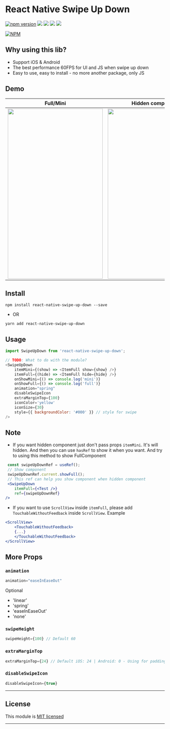 
# React Native Swipe Up Down 
[![npm version](https://badge.fury.io/js/react-native-swipe-up-down.svg)](https://badge.fury.io/js/react-native-swipe-up-down) ![](https://img.shields.io/github/issues/agiletechvn/react-native-swipe-up-down.svg) ![](https://img.shields.io/github/forks/agiletechvn/react-native-swipe-up-down.svg) ![](https://img.shields.io/github/stars/agiletechvn/react-native-swipe-up-down.svg) ![](https://img.shields.io/github/license/agiletechvn/react-native-swipe-up-down.svg)

[![NPM](https://nodei.co/npm/react-native-swipe-up-down.png?downloads=true&stars=true)](https://nodei.co/npm/react-native-swipe-up-down/)
## Why using this lib?
- Support iOS & Android
- The best performance 60FPS for UI and JS when swipe up down
- Easy to use, easy to install - no more another package, only JS

## Demo

|Full/Mini|Hidden component|
|---|---|
|<img src="https://raw.githubusercontent.com/agiletechvn/react-native-swipe-up-down/master/demo.gif" data-canonical-src="./demo.gif" width="300" height="536" />|<img src="https://raw.githubusercontent.com/agiletechvn/react-native-swipe-up-down/master/demo_hidden_component.gif" data-canonical-src="./demo.gif" width="300" height="536" />|

## Install

`npm install react-native-swipe-up-down --save`

- OR

`yarn add react-native-swipe-up-down`

## Usage
```javascript
import SwipeUpDown from 'react-native-swipe-up-down';

// TODO: What to do with the module?
<SwipeUpDown
	itemMini={(show) => <ItemFull show={show} />}
	itemFull={(hide) => <ItemFull hide={hide} />}
	onShowMini={() => console.log('mini')}
	onShowFull={() => console.log('full')}
	animation="spring"
	disableSwipeIcon
	extraMarginTop={100}
	iconColor='yellow'
	iconSize={30}
	style={{ backgroundColor: '#000' }} // style for swipe
/>
```

## Note 

- If you want hidden component just don't pass props `itemMini`. It's will hidden. And then you can use `hasRef` to show it when you want.
And try to using this method to show FullComponent

```jsx
 const swipeUpDownRef = useRef();
 // Show component
 swipeUpDownRef.current.showFull();
 // This ref can help you show component when hidden component
 <SwipeUpDown
	itemFull={<Test />}
	ref={swipeUpDownRef}
/>
```

- If you want to use `ScrollView` inside `itemFull`, please add `TouchableWithoutFeedback` inside `ScrollView`.
Example
```jsx
<ScrollView>
    <TouchableWithoutFeedback>
	{...}
    </TouchableWithoutFeedback>
</ScrollView>

```


## More Props

### `animation`

```jsx
animation="easeInEaseOut" 
```
Optional 

* 'linear' 
* 'spring' 
* 'easeInEaseOut' 
* 'none'

### `swipeHeight` 
```jsx
swipeHeight={100} // Default 60
```
### `extraMarginTop` 
```jsx
extraMarginTop={24} // Default iOS: 24 | Android: 0 - Using for padding status bar iOS or max height full component
```
### `disableSwipeIcon` 
```jsx
disableSwipeIcon={true}
```
---

## License

This module is [MIT licensed](./LICENSE)

---
  
